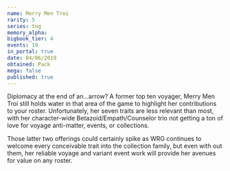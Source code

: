 ```yaml
---
name: Merry Men Troi
rarity: 5
series: tng
memory_alpha:
bigbook_tier: 4
events: 19
in_portal: true
date: 04/06/2019
obtained: Pack
mega: false
published: true
---
```


Diplomacy at the end of an...arrow? A former top ten voyager, Merry Men Troi still holds water in that area of the game to highlight her contributions to your roster. Unfortunately, her seven traits are less relevant than most, with her character-wide Betazoid/Empath/Counselor trio not getting a ton of love for voyage anti-matter, events, or collections.

Those latter two offerings could certainly spike as WRG continues to welcome every conceivable trait into the collection family, but even with out them, her reliable voyage and variant event work will provide her avenues for value on any roster.
